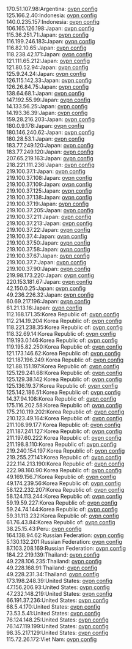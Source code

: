 170.51.107.98:Argentina: [ovpn config](vpn/170_51_107_98.ovpn)  
125.166.2.40:Indonesia: [ovpn config](vpn/125_166_2_40.ovpn)  
140.0.235.157:Indonesia: [ovpn config](vpn/140_0_235_157.ovpn)  
106.165.126.198:Japan: [ovpn config](vpn/106_165_126_198.ovpn)  
115.36.251.71:Japan: [ovpn config](vpn/115_36_251_71.ovpn)  
116.199.246.183:Japan: [ovpn config](vpn/116_199_246_183.ovpn)  
116.82.10.65:Japan: [ovpn config](vpn/116_82_10_65.ovpn)  
118.238.42.171:Japan: [ovpn config](vpn/118_238_42_171.ovpn)  
121.111.65.212:Japan: [ovpn config](vpn/121_111_65_212.ovpn)  
121.80.52.94:Japan: [ovpn config](vpn/121_80_52_94.ovpn)  
125.9.24.24:Japan: [ovpn config](vpn/125_9_24_24.ovpn)  
126.115.142.33:Japan: [ovpn config](vpn/126_115_142_33.ovpn)  
126.26.84.75:Japan: [ovpn config](vpn/126_26_84_75.ovpn)  
138.64.68.1:Japan: [ovpn config](vpn/138_64_68_1.ovpn)  
147.192.55.99:Japan: [ovpn config](vpn/147_192_55_99.ovpn)  
14.133.56.25:Japan: [ovpn config](vpn/14_133_56_25.ovpn)  
14.193.36.39:Japan: [ovpn config](vpn/14_193_36_39.ovpn)  
159.28.216.203:Japan: [ovpn config](vpn/159_28_216_203.ovpn)  
180.0.9.178:Japan: [ovpn config](vpn/180_0_9_178.ovpn)  
180.146.240.62:Japan: [ovpn config](vpn/180_146_240_62.ovpn)  
180.28.53.1:Japan: [ovpn config](vpn/180_28_53_1.ovpn)  
183.77.249.120:Japan: [ovpn config](vpn/183_77_249_120.ovpn)  
183.77.249.120:Japan: [ovpn config](vpn/183_77_249_120.ovpn)  
207.65.219.163:Japan: [ovpn config](vpn/207_65_219_163.ovpn)  
218.221.111.236:Japan: [ovpn config](vpn/218_221_111_236.ovpn)  
219.100.37.1:Japan: [ovpn config](vpn/219_100_37_1.ovpn)  
219.100.37.108:Japan: [ovpn config](vpn/219_100_37_108.ovpn)  
219.100.37.109:Japan: [ovpn config](vpn/219_100_37_109.ovpn)  
219.100.37.125:Japan: [ovpn config](vpn/219_100_37_125.ovpn)  
219.100.37.138:Japan: [ovpn config](vpn/219_100_37_138.ovpn)  
219.100.37.19:Japan: [ovpn config](vpn/219_100_37_19.ovpn)  
219.100.37.205:Japan: [ovpn config](vpn/219_100_37_205.ovpn)  
219.100.37.211:Japan: [ovpn config](vpn/219_100_37_211.ovpn)  
219.100.37.213:Japan: [ovpn config](vpn/219_100_37_213.ovpn)  
219.100.37.22:Japan: [ovpn config](vpn/219_100_37_22.ovpn)  
219.100.37.4:Japan: [ovpn config](vpn/219_100_37_4.ovpn)  
219.100.37.50:Japan: [ovpn config](vpn/219_100_37_50.ovpn)  
219.100.37.58:Japan: [ovpn config](vpn/219_100_37_58.ovpn)  
219.100.37.67:Japan: [ovpn config](vpn/219_100_37_67.ovpn)  
219.100.37.7:Japan: [ovpn config](vpn/219_100_37_7.ovpn)  
219.100.37.90:Japan: [ovpn config](vpn/219_100_37_90.ovpn)  
219.98.173.220:Japan: [ovpn config](vpn/219_98_173_220.ovpn)  
220.153.181.67:Japan: [ovpn config](vpn/220_153_181_67.ovpn)  
42.150.0.25:Japan: [ovpn config](vpn/42_150_0_25.ovpn)  
49.236.226.32:Japan: [ovpn config](vpn/49_236_226_32.ovpn)  
60.69.217.196:Japan: [ovpn config](vpn/60_69_217_196.ovpn)  
61.21.13.16:Japan: [ovpn config](vpn/61_21_13_16.ovpn)  
112.168.171.35:Korea Republic of: [ovpn config](vpn/112_168_171_35.ovpn)  
112.214.19.204:Korea Republic of: [ovpn config](vpn/112_214_19_204.ovpn)  
118.221.238.35:Korea Republic of: [ovpn config](vpn/118_221_238_35.ovpn)  
118.32.69.14:Korea Republic of: [ovpn config](vpn/118_32_69_14.ovpn)  
119.193.0.146:Korea Republic of: [ovpn config](vpn/119_193_0_146.ovpn)  
119.195.82.250:Korea Republic of: [ovpn config](vpn/119_195_82_250.ovpn)  
121.173.146.62:Korea Republic of: [ovpn config](vpn/121_173_146_62.ovpn)  
121.187.196.249:Korea Republic of: [ovpn config](vpn/121_187_196_249.ovpn)  
121.88.151.197:Korea Republic of: [ovpn config](vpn/121_88_151_197.ovpn)  
125.129.241.68:Korea Republic of: [ovpn config](vpn/125_129_241_68.ovpn)  
125.129.38.142:Korea Republic of: [ovpn config](vpn/125_129_38_142.ovpn)  
125.136.19.37:Korea Republic of: [ovpn config](vpn/125_136_19_37.ovpn)  
125.142.186.51:Korea Republic of: [ovpn config](vpn/125_142_186_51.ovpn)  
14.37.94.108:Korea Republic of: [ovpn config](vpn/14_37_94_108.ovpn)  
175.116.202.58:Korea Republic of: [ovpn config](vpn/175_116_202_58.ovpn)  
175.210.119.202:Korea Republic of: [ovpn config](vpn/175_210_119_202.ovpn)  
210.123.49.164:Korea Republic of: [ovpn config](vpn/210_123_49_164.ovpn)  
211.108.99.177:Korea Republic of: [ovpn config](vpn/211_108_99_177.ovpn)  
211.187.241.127:Korea Republic of: [ovpn config](vpn/211_187_241_127.ovpn)  
211.197.60.222:Korea Republic of: [ovpn config](vpn/211_197_60_222.ovpn)  
211.198.8.110:Korea Republic of: [ovpn config](vpn/211_198_8_110.ovpn)  
219.240.154.197:Korea Republic of: [ovpn config](vpn/219_240_154_197.ovpn)  
219.255.27.141:Korea Republic of: [ovpn config](vpn/219_255_27_141.ovpn)  
222.114.213.190:Korea Republic of: [ovpn config](vpn/222_114_213_190.ovpn)  
222.98.160.90:Korea Republic of: [ovpn config](vpn/222_98_160_90.ovpn)  
49.169.156.7:Korea Republic of: [ovpn config](vpn/49_169_156_7.ovpn)  
49.174.239.56:Korea Republic of: [ovpn config](vpn/49_174_239_56.ovpn)  
58.122.232.207:Korea Republic of: [ovpn config](vpn/58_122_232_207.ovpn)  
58.124.113.244:Korea Republic of: [ovpn config](vpn/58_124_113_244.ovpn)  
59.19.59.227:Korea Republic of: [ovpn config](vpn/59_19_59_227.ovpn)  
59.24.74.144:Korea Republic of: [ovpn config](vpn/59_24_74_144.ovpn)  
59.31.113.232:Korea Republic of: [ovpn config](vpn/59_31_113_232.ovpn)  
61.76.43.84:Korea Republic of: [ovpn config](vpn/61_76_43_84.ovpn)  
38.25.15.43:Peru: [ovpn config](vpn/38_25_15_43.ovpn)  
164.138.94.62:Russian Federation: [ovpn config](vpn/164_138_94_62.ovpn)  
5.130.132.201:Russian Federation: [ovpn config](vpn/5_130_132_201.ovpn)  
87.103.208.169:Russian Federation: [ovpn config](vpn/87_103_208_169.ovpn)  
184.22.219.139:Thailand: [ovpn config](vpn/184_22_219_139.ovpn)  
49.228.106.235:Thailand: [ovpn config](vpn/49_228_106_235.ovpn)  
49.228.168.91:Thailand: [ovpn config](vpn/49_228_168_91.ovpn)  
49.228.231.34:Thailand: [ovpn config](vpn/49_228_231_34.ovpn)  
173.198.248.39:United States: [ovpn config](vpn/173_198_248_39.ovpn)  
47.156.206.93:United States: [ovpn config](vpn/47_156_206_93.ovpn)  
47.232.148.219:United States: [ovpn config](vpn/47_232_148_219.ovpn)  
66.191.37.236:United States: [ovpn config](vpn/66_191_37_236.ovpn)  
68.5.4.170:United States: [ovpn config](vpn/68_5_4_170.ovpn)  
73.53.5.41:United States: [ovpn config](vpn/73_53_5_41.ovpn)  
76.124.148.25:United States: [ovpn config](vpn/76_124_148_25.ovpn)  
76.147.119.199:United States: [ovpn config](vpn/76_147_119_199.ovpn)  
98.35.217.129:United States: [ovpn config](vpn/98_35_217_129.ovpn)  
115.72.26.172:Viet Nam: [ovpn config](vpn/115_72_26_172.ovpn)  
